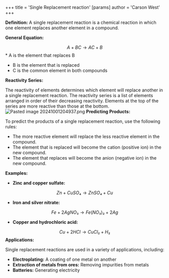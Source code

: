 +++
 title = 'Single Replacement reaction'
[params]
	author = 'Carson West'
+++

**Definition:** A single replacement reaction is a chemical reaction in which one element replaces another element in a compound.

**General Equation:**

$$ A + BC → AC + B $$ * A is the element that replaces B
* B is the element that is replaced
* C is the common element in both compounds

**Reactivity Series:**

The reactivity of elements determines which element will replace another in a single replacement reaction. The reactivity series is a list of elements arranged in order of their decreasing reactivity. Elements at the top of the series are more reactive than those at the bottom.
![Pasted image 20241001204937.png](./../pasted-image-20241001204937.png/)
**Predicting Products:**

To predict the products of a single replacement reaction, use the following rules:

* The more reactive element will replace the less reactive element in the compound.
* The element that is replaced will become the cation (positive ion) in the new compound.
* The element that replaces will become the anion (negative ion) in the new compound.

**Examples:**

* **Zinc and copper sulfate:**

$$ Zn + CuSO₄ → ZnSO₄ + Cu $$ 
* **Iron and silver nitrate:**

$$ Fe + 2AgNO₃ → Fe(NO₃)₂ + 2Ag $$ 
* **Copper and hydrochloric acid:**

$$ Cu + 2HCl → CuCl₂ + H₂ $$ 
**Applications:**

Single replacement reactions are used in a variety of applications, including:

* **Electroplating:** A coating of one metal on another
* **Extraction of metals from ores:** Removing impurities from metals
* **Batteries:** Generating electricity
